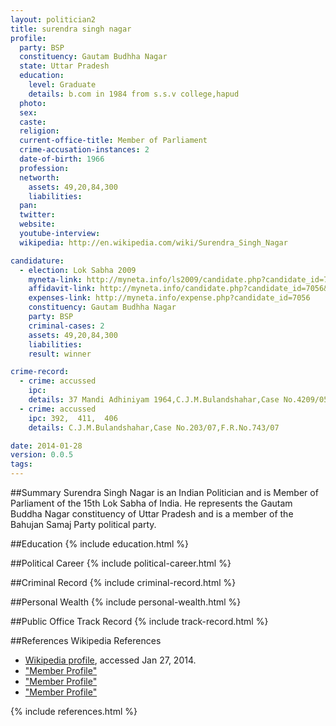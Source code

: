 ```yaml
---
layout: politician2
title: surendra singh nagar
profile: 
  party: BSP
  constituency: Gautam Budhha Nagar
  state: Uttar Pradesh
  education: 
    level: Graduate
    details: b.com in 1984 from s.s.v college,hapud
  photo: 
  sex: 
  caste: 
  religion: 
  current-office-title: Member of Parliament
  crime-accusation-instances: 2
  date-of-birth: 1966
  profession: 
  networth: 
    assets: 49,20,84,300
    liabilities: 
  pan: 
  twitter: 
  website: 
  youtube-interview: 
  wikipedia: http://en.wikipedia.com/wiki/Surendra_Singh_Nagar

candidature: 
  - election: Lok Sabha 2009
    myneta-link: http://myneta.info/ls2009/candidate.php?candidate_id=7056
    affidavit-link: http://myneta.info/candidate.php?candidate_id=7056&scan=original
    expenses-link: http://myneta.info/expense.php?candidate_id=7056
    constituency: Gautam Budhha Nagar 
    party: BSP
    criminal-cases: 2
    assets: 49,20,84,300
    liabilities: 
    result: winner 

crime-record: 
  - crime: accussed
    ipc: 
    details: 37 Mandi Adhiniyam 1964,C.J.M.Bulandshahar,Case No.4209/05 
  - crime: accussed
    ipc: 392,  411,  406
    details: C.J.M.Bulandshahar,Case No.203/07,F.R.No.743/07 

date: 2014-01-28
version: 0.0.5
tags: 
---
```

##Summary
Surendra Singh Nagar is an Indian Politician and is Member of Parliament of the 15th Lok Sabha of India. He represents the Gautam Buddha Nagar constituency of Uttar Pradesh and is a member of the Bahujan Samaj Party political party.




##Education
{% include education.html %}


##Political Career
{% include political-career.html %}


##Criminal Record
{% include criminal-record.html %}


##Personal Wealth
{% include personal-wealth.html %}


##Public Office Track Record
{% include track-record.html %}


##References
Wikipedia References
- [Wikipedia profile]({{page.profile.wikipedia}}), accessed Jan 27, 2014.
- ["Member Profile"][wiki1]
- ["Member Profile"][wiki2]
- ["Member Profile"][wiki3]

[wiki1]: http://164.100.47.132/LssNew/members/former_Biography.aspx?mpsno=4269
[wiki2]: /wiki/Lok_Sabha
[wiki3]: http://www.archive.india.gov.in/govt/loksabhampbiodata.php?mpcode=4269


{% include references.html %}